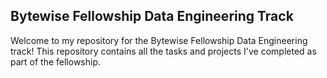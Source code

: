 ## Bytewise Fellowship Data Engineering Track
Welcome to my repository for the Bytewise Fellowship Data Engineering track! This repository contains all the tasks and projects I've completed as part of the fellowship.
